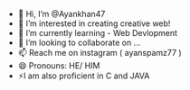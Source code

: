 - 👋 Hi, I’m @Ayankhan47
- 👀 I’m interested in creating creative web!
- 🌱 I’m currently learning - Web Devlopment
- 💞️ I’m looking to collaborate on ...
- 📫 Reach me on instagram ( ayanspamz77 )
- 😄 Pronouns: HE/ HIM
- ⚡I am also proficient in C and JAVA

<!---
Ayankhan47/Ayankhan47 is a ✨ special ✨ repository because its `README.md` (this file) appears on your GitHub profile.
You can click the Preview link to take a look at your changes.
--->
